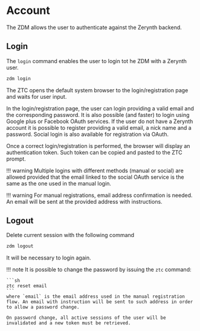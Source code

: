 # Account 

The ZDM allows the user to authenticate against the Zerynth backend.

## Login

The ```login``` command enables the user to login tot he ZDM with a Zerynth user.

```py
zdm login
```

The ZTC opens the default system browser to the login/registration page and waits for user input.

In the login/registration page, the user can login providing a valid email and the corresponding password.
It is also possible (and faster) to login using Google plus or Facebook OAuth services. If the user do not have a Zerynth account it is possible to register
providing a valid email, a nick name and a password. Social login is also available for registration via OAuth.

Once a correct login/registration is performed, the browser will display an authentication token. Such token can be copied and pasted to the ZTC prompt.

!!! warning
	Multiple logins with different methods (manual or social) are allowed provided that the email linked to the social OAuth service is the same as the one used in the manual login.

!!! warning
	For manual registrations, email address confirmation is needed. An email will be sent at the provided address with instructions.


## Logout

Delete current session with the following command

```py
zdm logout
```

It will be necessary to login again.


!!! note
    It is possible to change the password by issuing the `ztc` command:

    ```sh
    ztc reset email
    ```
    where `email` is the email address used in the manual registration flow. An email with instruction will be sent to such address in order to allow a password change.

	On password change, all active sessions of the user will be invalidated and a new token must be retrieved.
<!--stackedit_data:
eyJoaXN0b3J5IjpbLTY0MjQ4MTgyMV19
-->